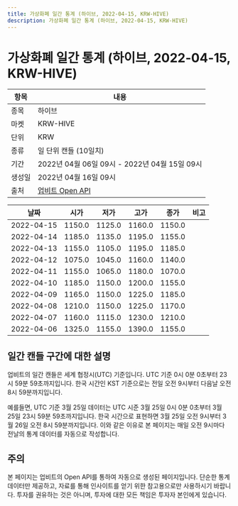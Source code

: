 ```yaml
---
title: 가상화폐 일간 통계 (하이브, 2022-04-15, KRW-HIVE)
description: 가상화폐 일간 통계 (하이브, 2022-04-15, KRW-HIVE)
---
```



가상화폐 일간 통계 (하이브, 2022-04-15, KRW-HIVE)
===

|항목|내용|
|--|--|
|종목|하이브|
|마켓|KRW-HIVE|
|단위|KRW|
|종류|일 단위 캔들 (10일치)|
|기간|2022년 04월 06일 09시 - 2022년 04월 15일 09시|
|생성일|2022년 04월 16일 09시|
|출처|[업비트 Open API](https://docs.upbit.com)|


|날짜|시가|저가|고가|종가|비고|
|--|--|--|--|--|--|
|2022-04-15|1150.0|1125.0|1160.0|1150.0|    |
|2022-04-14|1185.0|1135.0|1195.0|1155.0|    |
|2022-04-13|1155.0|1105.0|1195.0|1185.0|    |
|2022-04-12|1075.0|1045.0|1160.0|1140.0|    |
|2022-04-11|1155.0|1065.0|1180.0|1070.0|    |
|2022-04-10|1185.0|1150.0|1200.0|1155.0|    |
|2022-04-09|1165.0|1150.0|1225.0|1185.0|    |
|2022-04-08|1210.0|1150.0|1225.0|1170.0|    |
|2022-04-07|1160.0|1115.0|1230.0|1210.0|    |
|2022-04-06|1325.0|1155.0|1390.0|1155.0|    |


일간 캔들 구간에 대한 설명
---


업비트의 일간 캔들은 세계 협정시(UTC) 기준입니다. 
UTC 기준 0시 0분 0초부터 23시 59분 59초까지입니다. 
한국 시간인 KST 기준으로는 전일 오전 9시부터 다음날 오전 8시 59분까지입니다. 


예를들면, UTC 기준 3월 25일 데이터는 UTC 시준 3월 25일 0시 0분 0초부터 3월 25일 23시 59분 59초까지입니다. 
한국 시간으로 표현하면 3월 25일 오전 9시부터 3월 26일 오전 8시 59분까지입니다. 
이와 같은 이유로 본 페이지는 매일 오전 9시마다 전날의 통계 데이터를 자동으로 작성합니다. 


주의
---


본 페이지는 업비트의 Open API를 통하여 자동으로 생성된 페이지입니다. 
단순한 통계 데이터만 제공하고, 자료를 통해 인사이트를 얻기 위한 참고용으로만 사용하시기 바랍니다. 
투자를 권유하는 것은 아니며, 투자에 대한 모든 책임은 투자자 본인에게 있습니다. 
